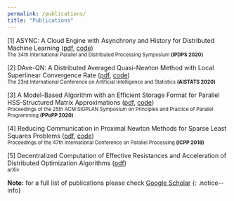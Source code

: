 ```yaml
---
permalink: /publications/
title: "Publications"
---
```



[1] ASYNC: A Cloud Engine with Asynchrony and History for Distributed Machine Learning ([pdf](http://www.paramathic.com/wp-content/uploads/2019/10/ASYNC.pdf "pdf"), [code](https://github.com/ASYNCframework/ASYNCframework "code"))  
<span style="font-size:0.8em">The 34th International Parallel and Distributed Processing Symposium <b>(IPDPS 2020)</b></span>

[2] DAve-QN: A Distributed Averaged Quasi-Newton Method with Local Superlinear Convergence Rate ([pdf](http://www.paramathic.com/wp-content/uploads/2019/09/Dave-QN.pdf "pdf"), [code](https://github.com/DAve-QN/source "code"))  
<span style="font-size:0.8em">The 23rd International Conference on Artificial Intelligence and Statistics <b>(AISTATS 2020)</b></span>

[3] A Model-Based Algorithm with an Efficient Storage Format for Parallel HSS-Structured Matrix Approximations ([pdf](http://www.paramathic.com/wp-content/uploads/2019/10/MatRox.pdf "pdf"), [code](https://github.com/kobeliu85/MatRox_RU "code"))  
<span style="font-size:0.8em">Proceedings of the 25th ACM SIGPLAN Symposium on Principles and Practice of Parallel Programming <b>(PPoPP 2020)</b></span>

[4] Reducing Communication in Proximal Newton Methods for Sparse Least Squares Problems ([pdf](http://www.paramathic.com/wp-content/uploads/2019/09/CA-FISTA.pdf "pdf"), [code](https://github.com/saeedsoori/CA-Methods "code"))  
<span style="font-size:0.8em">Proceedings of the 47th International Conference on Parallel Processing  <b>(ICPP 2018)</b></span>

[5] Decentralized Computation of Effective Resistances and Acceleration of Distributed Optimization Algorithms ([pdf](http://www.paramathic.com/wp-content/uploads/2019/09/Eff-res.pdf "pdf"))  
<span style="font-size:0.8em">arXiv</span>

**Note:** for a full list of publications please check [Google Scholar](https://scholar.google.com/citations?user=Y3mNCckAAAAJ&hl)
{: .notice--info}
